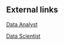 ## External links

[Data Analyst](https://www.datacamp.com/certificate/DA0027213621546)

[Data Scientist](https://www.datacamp.com/certificate/DS0026943229965)
